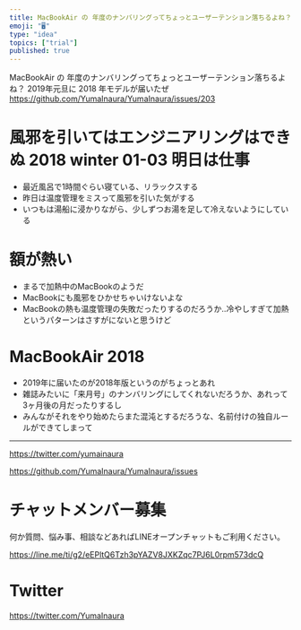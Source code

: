 ```yaml
---
title: MacBookAir の 年度のナンバリングってちょっとユーザーテンション落ちるよね？ 2019年元旦に 2018 年モデルが届いたぜ
emoji: "🖥"
type: "idea"
topics: ["trial"]
published: true
---
```


MacBookAir の 年度のナンバリングってちょっとユーザーテンション落ちるよね？ 2019年元旦に 2018 年モデルが届いたぜ
https://github.com/YumaInaura/YumaInaura/issues/203

# 風邪を引いてはエンジニアリングはできぬ 2018 winter 01-03 明日は仕事

- 最近風呂で1時間ぐらい寝ている、リラックスする
- 昨日は温度管理をミスって風邪を引いた気がする
- いつもは湯船に浸かりながら、少しずつお湯を足して冷えないようにしている

# 額が熱い

- まるで加熱中のMacBookのようだ
- MacBookにも風邪をひかせちゃいけないよな
- MacBookの熱も温度管理の失敗だったりするのだろうか‥冷やしすぎて加熱というパターンはさすがにないと思うけど

# MacBookAir 2018 

- 2019年に届いたのが2018年版というのがちょっとあれ
- 雑誌みたいに「来月号」のナンバリングにしてくれないだろうか、あれって3ヶ月後の月だったりするし
- みんながそれをやり始めたらまた混沌とするだろうな、名前付けの独自ルールができてしまって


---

https://twitter.com/yumainaura

https://github.com/YumaInaura/YumaInaura/issues










<!-- Update From Qiita API -->

# チャットメンバー募集


何か質問、悩み事、相談などあればLINEオープンチャットもご利用ください。

https://line.me/ti/g2/eEPltQ6Tzh3pYAZV8JXKZqc7PJ6L0rpm573dcQ





# Twitter


https://twitter.com/YumaInaura


<!-- Update From Qiita API -->


